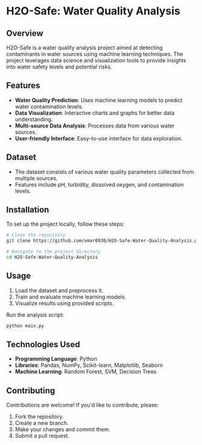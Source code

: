 # H2O-Safe: Water Quality Analysis

## Overview
H2O-Safe is a water quality analysis project aimed at detecting contaminants in water sources using machine learning techniques. The project leverages data science and visualization tools to provide insights into water safety levels and potential risks.

## Features
- **Water Quality Prediction**: Uses machine learning models to predict water contamination levels.
- **Data Visualization**: Interactive charts and graphs for better data understanding.
- **Multi-source Data Analysis**: Processes data from various water sources.
- **User-friendly Interface**: Easy-to-use interface for data exploration.

## Dataset
- The dataset consists of various water quality parameters collected from multiple sources.
- Features include pH, turbidity, dissolved oxygen, and contamination levels.

## Installation
To set up the project locally, follow these steps:

```bash
# Clone the repository
git clone https://github.com/omar0930/H2O-Safe-Water-Quality-Analysis.git

# Navigate to the project directory
cd H2O-Safe-Water-Quality-Analysis
```

## Usage
1. Load the dataset and preprocess it.
2. Train and evaluate machine learning models.
3. Visualize results using provided scripts.

Run the analysis script:
```bash
python main.py
```

## Technologies Used
- **Programming Language**: Python
- **Libraries**: Pandas, NumPy, Scikit-learn, Matplotlib, Seaborn
- **Machine Learning**: Random Forest, SVM, Decision Trees

## Contributing
Contributions are welcome! If you'd like to contribute, please:
1. Fork the repository.
2. Create a new branch.
3. Make your changes and commit them.
4. Submit a pull request.
